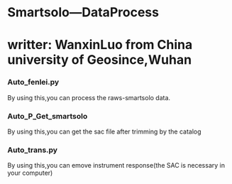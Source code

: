 # Smartsolo—DataProcess
# writter: WanxinLuo from China university of Geosince,Wuhan  
### Auto_fenlei.py  
By using this,you can process the raws-smartsolo data.  
### Auto_P_Get_smartsolo  
By using this,you can get the sac file after trimming by the catalog  
### Auto_trans.py
By using this,you can emove instrument response(the SAC is necessary in your computer)
